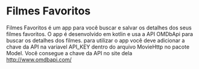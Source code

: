# Filmes Favoritos

Filmes Favoritos é um app para você buscar e salvar os detalhes dos seus filmes favoritos.
O app é desenvolvido em kotlin e usa a API OMDbApi para buscar os detalhes dos filmes.
para utilizar o app você deve adicionar a chave da API na variavel API_KEY dentro do arquivo MovieHttp no pacote Model.
Você consegue a chave da API no site dela http://www.omdbapi.com/
